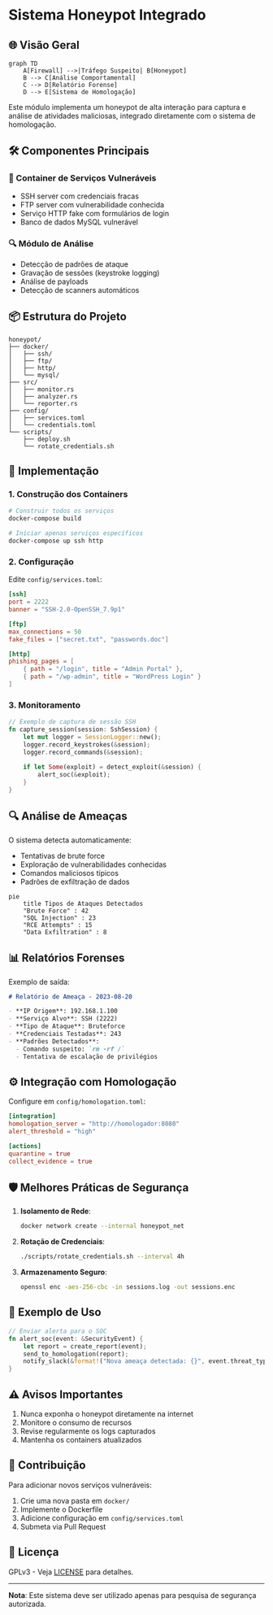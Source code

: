 # Sistema Honeypot Integrado

## 🌐 Visão Geral

```mermaid
graph TD
    A[Firewall] -->|Tráfego Suspeito| B[Honeypot]
    B --> C[Análise Comportamental]
    C --> D[Relatório Forense]
    D --> E[Sistema de Homologação]
```

Este módulo implementa um honeypot de alta interação para captura e análise de atividades maliciosas, integrado diretamente com o sistema de homologação.

## 🛠️ Componentes Principais

### 🐋 Container de Serviços Vulneráveis
- SSH server com credenciais fracas
- FTP server com vulnerabilidade conhecida
- Serviço HTTP fake com formulários de login
- Banco de dados MySQL vulnerável

### 🔍 Módulo de Análise
- Detecção de padrões de ataque
- Gravação de sessões (keystroke logging)
- Análise de payloads
- Detecção de scanners automáticos

## 📦 Estrutura do Projeto

```
honeypot/
├── docker/
│   ├── ssh/
│   ├── ftp/
│   ├── http/
│   └── mysql/
├── src/
│   ├── monitor.rs
│   ├── analyzer.rs
│   └── reporter.rs
├── config/
│   ├── services.toml
│   └── credentials.toml
└── scripts/
    ├── deploy.sh
    └── rotate_credentials.sh
```

## 🚀 Implementação

### 1. Construção dos Containers

```bash
# Construir todos os serviços
docker-compose build

# Iniciar apenas serviços específicos
docker-compose up ssh http
```

### 2. Configuração

Edite `config/services.toml`:

```toml
[ssh]
port = 2222
banner = "SSH-2.0-OpenSSH_7.9p1"

[ftp]
max_connections = 50
fake_files = ["secret.txt", "passwords.doc"]

[http]
phishing_pages = [
    { path = "/login", title = "Admin Portal" },
    { path = "/wp-admin", title = "WordPress Login" }
]
```

### 3. Monitoramento

```rust
// Exemplo de captura de sessão SSH
fn capture_session(session: SshSession) {
    let mut logger = SessionLogger::new();
    logger.record_keystrokes(&session);
    logger.record_commands(&session);
    
    if let Some(exploit) = detect_exploit(&session) {
        alert_soc(&exploit);
    }
}
```

## 🔍 Análise de Ameaças

O sistema detecta automaticamente:

- Tentativas de brute force
- Exploração de vulnerabilidades conhecidas
- Comandos maliciosos típicos
- Padrões de exfiltração de dados

```mermaid
pie
    title Tipos de Ataques Detectados
    "Brute Force" : 42
    "SQL Injection" : 23
    "RCE Attempts" : 15
    "Data Exfiltration" : 8
```

## 📊 Relatórios Forenses

Exemplo de saída:

```markdown
# Relatório de Ameaça - 2023-08-20

- **IP Origem**: 192.168.1.100
- **Serviço Alvo**: SSH (2222)
- **Tipo de Ataque**: Bruteforce
- **Credenciais Testadas**: 243
- **Padrões Detectados**:
  - Comando suspeito: `rm -rf /`
  - Tentativa de escalação de privilégios
```

## ⚙️ Integração com Homologação

Configure em `config/homologation.toml`:

```toml
[integration]
homologation_server = "http://homologador:8080"
alert_threshold = "high"

[actions]
quarantine = true
collect_evidence = true
```

## 🛡️ Melhores Práticas de Segurança

1. **Isolamento de Rede**:
   ```bash
   docker network create --internal honeypot_net
   ```

2. **Rotação de Credenciais**:
   ```bash
   ./scripts/rotate_credentials.sh --interval 4h
   ```

3. **Armazenamento Seguro**:
   ```bash
   openssl enc -aes-256-cbc -in sessions.log -out sessions.enc
   ```

## 📌 Exemplo de Uso

```rust
// Enviar alerta para o SOC
fn alert_soc(event: &SecurityEvent) {
    let report = create_report(event);
    send_to_homologation(report);
    notify_slack(&format!("Nova ameaça detectada: {}", event.threat_type));
}
```

## ⚠️ Avisos Importantes

1. Nunca exponha o honeypot diretamente na internet
2. Monitore o consumo de recursos
3. Revise regularmente os logs capturados
4. Mantenha os containers atualizados

## 🤝 Contribuição

Para adicionar novos serviços vulneráveis:

1. Crie uma nova pasta em `docker/`
2. Implemente o Dockerfile
3. Adicione configuração em `config/services.toml`
4. Submeta via Pull Request

## 📄 Licença

GPLv3 - Veja [LICENSE](LICENSE) para detalhes.

---

**Nota**: Este sistema deve ser utilizado apenas para pesquisa de segurança autorizada.